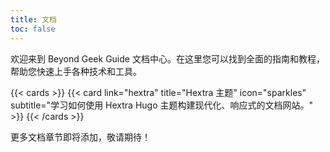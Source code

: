 ```yaml
---
title: 文档
toc: false
---
```


欢迎来到 Beyond Geek Guide 文档中心。在这里您可以找到全面的指南和教程，帮助您快速上手各种技术和工具。

{{< cards >}}
  {{< card link="hextra" title="Hextra 主题" icon="sparkles" subtitle="学习如何使用 Hextra Hugo 主题构建现代化、响应式的文档网站。" >}}
{{< /cards >}}

更多文档章节即将添加，敬请期待！